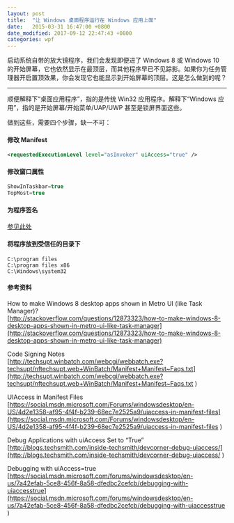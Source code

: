 ```yaml
---
layout: post
title:  "让 Windows 桌面程序运行在 Windows 应用上面"
date:   2015-03-31 16:47:00 +0800
date_modified: 2017-09-12 22:47:43 +0800
categories: wpf
---
```


启动系统自带的放大镜程序，我们会发现即便进了 Windows 8 或 Windows 10 的开始屏幕，它也依然显示在最顶层，而其他程序早已不见踪影。如果你为任务管理器开启置顶效果，你会发现它也能显示到开始屏幕的顶层。这是怎么做到的呢？

---

顺便解释下“桌面应用程序”，指的是传统 Win32 应用程序。解释下“Windows 应用”，指的是开始屏幕/开始菜单/UAP/UWP 甚至是锁屏界面这些。

做到这些，需要四个步骤，缺一不可：

#### 修改 Manifest
```xml
<requestedExecutionLevel level="asInvoker" uiAccess="true" />
```

#### 修改窗口属性
```csharp
ShowInTaskbar=true
TopMost=true
```

#### 为程序签名
[参见此处](/windows/wpf/2015/03/31/sign-for-desktop-application.html)

#### 将程序放到受信任的目录下
```
C:\program files
C:\program files x86
C:\Windows\system32
```

#### 参考资料

How to make Windows 8 desktop apps shown in Metro UI (like Task Manager)?  
[http://stackoverflow.com/questions/12873323/how-to-make-windows-8-desktop-apps-shown-in-metro-ui-like-task-manager](http://stackoverflow.com/questions/12873323/how-to-make-windows-8-desktop-apps-shown-in-metro-ui-like-task-manager)

Code Signing Notes  
[http://techsupt.winbatch.com/webcgi/webbatch.exe?techsupt/nftechsupt.web+WinBatch/Manifest+Manifest~Faqs.txt](http://techsupt.winbatch.com/webcgi/webbatch.exe?techsupt/nftechsupt.web+WinBatch/Manifest+Manifest~Faqs.txt
)

UIAccess in Manifest Files  
[https://social.msdn.microsoft.com/Forums/windowsdesktop/en-US/4d2e1358-af95-4f4f-b239-68ec7e2525a9/uiaccess-in-manifest-files](https://social.msdn.microsoft.com/Forums/windowsdesktop/en-US/4d2e1358-af95-4f4f-b239-68ec7e2525a9/uiaccess-in-manifest-files
)

Debug Applications with uiAccess Set to “True”  
[http://blogs.techsmith.com/inside-techsmith/devcorner-debug-uiaccess/](http://blogs.techsmith.com/inside-techsmith/devcorner-debug-uiaccess/
)

Debugging with uiAccess=true  
[https://social.msdn.microsoft.com/forums/windowsdesktop/en-us/7a42efab-5ce8-456f-8a58-dfedbc2cefcb/debugging-with-uiaccesstrue](https://social.msdn.microsoft.com/forums/windowsdesktop/en-us/7a42efab-5ce8-456f-8a58-dfedbc2cefcb/debugging-with-uiaccesstrue
)
